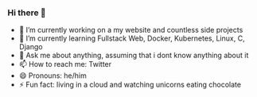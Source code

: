 ### Hi there 👋

- 🔭 I’m currently working on a my website and countless side projects
- 🌱 I’m currently learning Fullstack Web, Docker, Kubernetes, Linux, C, Django
- 💬 Ask me about anything, assuming that i dont know anything about it
- 📫 How to reach me: Twitter
- 😄 Pronouns: he/him
- ⚡ Fun fact: living in a cloud and watching unicorns eating chocolate

